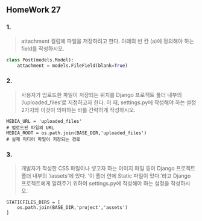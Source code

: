 ## HomeWork 27

### 1. 

>  attachment 컬럼에 파일을 저장하려고 한다. 아래의 빈 칸 (a)에 정의해야 하는 field를 작성하시오.

```python
class Post(models.Model):
    attachment = models.FileField(blank=True)
```

### 2.

> 사용자가 업로드한 파일이 저장되는 위치를 Django 프로젝트 폴더 내부의 ‘/uploaded_files’로 지정하고자 한다. 이 때, settings.py에 작성해야 하는 설정 2가지와 이것이 의미하는 바를 간략하게 작성하시오.

```
MEDIA_URL = 'uploaded_files'
# 업로드된 파일의 URL
MEDIA_ROOT = os.path.join(BASE_DIR,'uploaded_files')
# 실제 미디어 파일이 저장되는 경로
```

### 3.

> 개발자가 작성한 CSS 파일이나 넣고자 하는 이미지 파일 등이 Django 프로젝트 폴더
> 내부의 ‘/assets’에 있다. ‘이 폴더 안에 Static 파일이 있다.’라고 Django 프로젝트에게
> 알려주기 위하여 settings.py에 작성해야 하는 설정을 작성하시오.

```
STATICFILES_DIRS = [
    os.path.join(BASE_DIR,'project','assets')
]
```

